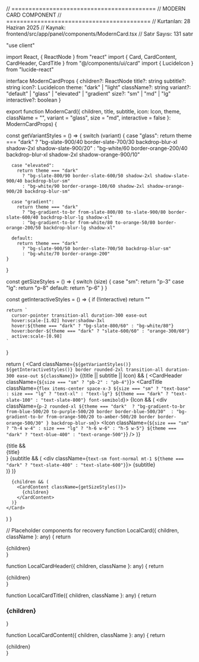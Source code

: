 // ==========================================
// MODERN CARD COMPONENT
// ==========================================
// Kurtarılan: 28 Haziran 2025
// Kaynak: frontend/src/app/panel/components/ModernCard.tsx
// Satır Sayısı: 131 satır

"use client"

import React, { ReactNode } from "react"
import { Card, CardContent, CardHeader, CardTitle } from "@/components/ui/card"
import { LucideIcon } from "lucide-react"

interface ModernCardProps {
  children?: ReactNode
  title?: string
  subtitle?: string
  icon?: LucideIcon
  theme: "dark" | "light"
  className?: string
  variant?: "default" | "glass" | "elevated" | "gradient"
  size?: "sm" | "md" | "lg"
  interactive?: boolean
}

export function ModernCard({ 
  children, 
  title, 
  subtitle,
  icon: Icon,
  theme, 
  className = "",
  variant = "glass",
  size = "md",
  interactive = false
}: ModernCardProps) {
  
  const getVariantStyles = () => {
    switch (variant) {
      case "glass":
        return theme === "dark" 
          ? "bg-slate-900/40 border-slate-700/30 backdrop-blur-xl shadow-2xl shadow-slate-900/20" 
          : "bg-white/60 border-orange-200/40 backdrop-blur-xl shadow-2xl shadow-orange-900/10"
      
      case "elevated":
        return theme === "dark"
          ? "bg-slate-800/90 border-slate-600/50 shadow-2xl shadow-slate-900/40 backdrop-blur-sm"
          : "bg-white/90 border-orange-100/60 shadow-2xl shadow-orange-900/20 backdrop-blur-sm"
      
      case "gradient":
        return theme === "dark"
          ? "bg-gradient-to-br from-slate-800/80 to-slate-900/80 border-slate-600/40 backdrop-blur-lg shadow-xl"
          : "bg-gradient-to-br from-white/80 to-orange-50/80 border-orange-200/50 backdrop-blur-lg shadow-xl"
      
      default:
        return theme === "dark" 
          ? "bg-slate-900/50 border-slate-700/50 backdrop-blur-sm" 
          : "bg-white/70 border-orange-200"
    }
  }

  const getSizeStyles = () => {
    switch (size) {
      case "sm":
        return "p-3"
      case "lg": 
        return "p-8"
      default:
        return "p-6"
    }
  }

  const getInteractiveStyles = () => {
    if (!interactive) return ""
    
    return `
      cursor-pointer transition-all duration-300 ease-out
      hover:scale-[1.02] hover:shadow-3xl
      hover:${theme === "dark" ? "bg-slate-800/60" : "bg-white/80"}
      hover:border-${theme === "dark" ? "slate-600/60" : "orange-300/60"}
      active:scale-[0.98]
    `
  }

  return (
    <Card className={`
      ${getVariantStyles()}
      ${getInteractiveStyles()}
      border rounded-2xl
      transition-all duration-300 ease-out
      ${className}
    `}>
      {(title || subtitle || Icon) && (
        <CardHeader className={`${size === "sm" ? "pb-2" : "pb-4"}`}>
          <CardTitle className={`
            flex items-center space-x-3
            ${size === "sm" ? "text-base" : size === "lg" ? "text-xl" : "text-lg"}
            ${theme === "dark" ? "text-slate-100" : "text-slate-800"}
            font-semibold
          `}>
            {Icon && (
              <div className={`
                p-2 rounded-xl
                ${theme === "dark" 
                  ? "bg-gradient-to-br from-blue-500/20 to-purple-500/20 border border-blue-500/30" 
                  : "bg-gradient-to-br from-orange-500/20 to-amber-500/20 border border-orange-500/30"
                }
                backdrop-blur-sm
              `}>
                <Icon className={`
                  ${size === "sm" ? "h-4 w-4" : size === "lg" ? "h-6 w-6" : "h-5 w-5"}
                  ${theme === "dark" ? "text-blue-400" : "text-orange-500"}
                `} />
              </div>
            )}
            <div>
              {title && <div>{title}</div>}
              {subtitle && (
                <div className={`
                  text-sm font-normal mt-1
                  ${theme === "dark" ? "text-slate-400" : "text-slate-600"}
                `}>
                  {subtitle}
                </div>
              )}
            </div>
          </CardTitle>
        </CardHeader>
      )}
      
      {children && (
        <CardContent className={getSizeStyles()}>
          {children}
        </CardContent>
      )}
    </Card>
  )
}

// Placeholder components for recovery
function LocalCard({ children, className }: any) {
  return <div className={className}>{children}</div>
}

function LocalCardHeader({ children, className }: any) {
  return <div className={className}>{children}</div>
}

function LocalCardTitle({ children, className }: any) {
  return <h3 className={className}>{children}</h3>
}

function LocalCardContent({ children, className }: any) {
  return <div className={className}>{children}</div>
} 